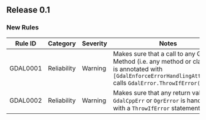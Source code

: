## Release 0.1

### New Rules

Rule ID | Category | Severity | Notes
--------|----------|----------|--------------------
GDAL0001 | Reliability    | Warning  | Makes sure that a call to any GDAL Method (i.e. any method or class that is annotated with `[GdalEnforceErrorHandlingAttribute]` calls `GdalError.ThrowIfError()`
GDAL0002 | Reliability    | Warning  | Makes sure that any return value of `GdalCppErr` or `OgrError` is handled with a `ThrowIfError` statement.